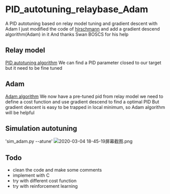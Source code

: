 # PID_autotuning_relaybase_Adam
A PID autotuning based on relay model tuning and gradient descent with Adam
I just modified the code of [hirschmann](https://github.com/hirschmann/pid-autotune) and add a gradient descend algorithm(Adam) in it
And thanks Swan BOSCS for his help

## Relay model
[PID autotuning algorithm](http://brettbeauregard.com/blog/2012/01/arduino-pid-autotune-library/)
We can find a PID parameter closed to our target but it need to be fine tuned

## Adam
[Adam algorithm](https://ruder.io/optimizing-gradient-descent/)
We now have a pre-tuned pid from relay model
we need to define a cost function and use gradient descend to find a optimal PID
But gradient descent is easy to be trapped in local minimum, so Adam algorithm will be helpful


## Simulation autotuning

'sim_adam.py --atune'
![2020-03-04 18-45-19屏幕截图.png](https://i.loli.net/2020/03/05/PbHkSrEJB416gox.png)



## Todo
- clean the code and make some comments
- implement with C
- try with different cost function
- try with reinforcement learning

